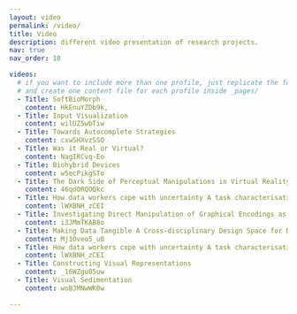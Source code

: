 ```yaml
---
layout: video
permalink: /video/
title: Video
description: different video presentation of research projects. 
nav: true
nav_order: 10

videos:
  # if you want to include more than one profile, just replicate the following block
  # and create one content file for each profile inside _pages/
  - Title: SoftBioMorph
    content: HkEnuYZDb9k,
  - Title: Input Visualization
    content: wilUZ5wbTiw
  - Title: Towards Autocomplete Strategies
    content: cxwSHXvzSSQ
  - Title: Was it Real or Virtual?
    content: NagIRCvq-Eo
  - Title: Biohybrid Devices
    content: w5ecPikgSTo
  - Title: The Dark Side of Perceptual Manipulations in Virtual Reality
    content: 46qd0RQOQkc
  - Title: How data workers cope with uncertainty A task characterisation study
    content: lWXBNH_zCEI    
  - Title: Investigating Direct Manipulation of Graphical Encodings as a Method for User Interaction
    content: i3JMmTKAB8o
  - Title: Making Data Tangible A Cross-disciplinary Design Space for Data Physicalization
    content: Mj1Oveo5_u0
  - Title: How data workers cope with uncertainty A task characterisation study
    content: lWXBNH_zCEI
  - Title: Constructing Visual Representations
    content: _16WZgu85uw
  - Title: Visual Sedimentation
    content: woBJMNwWK0w

---
```

